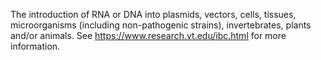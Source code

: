 The introduction of RNA or DNA into plasmids, vectors, cells, tissues, microorganisms (including non-pathogenic strains), invertebrates, plants and/or animals.
See https://www.research.vt.edu/ibc.html for more information.
